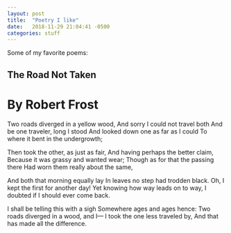 ```yaml
---
layout: post
title:  "Poetry I like"
date:   2018-11-29 21:04:41 -0500
categories: stuff
---
```

Some of my favorite poems:

## The Road Not Taken
# By Robert Frost

Two roads diverged in a yellow wood,
And sorry I could not travel both
And be one traveler, long I stood
And looked down one as far as I could
To where it bent in the undergrowth;


Then took the other, as just as fair,
And having perhaps the better claim,
Because it was grassy and wanted wear;
Though as for that the passing there
Had worn them really about the same,


And both that morning equally lay
In leaves no step had trodden black.
Oh, I kept the first for another day!
Yet knowing how way leads on to way,
I doubted if I should ever come back.


I shall be telling this with a sigh
Somewhere ages and ages hence:
Two roads diverged in a wood, and I—
I took the one less traveled by,
And that has made all the difference.



